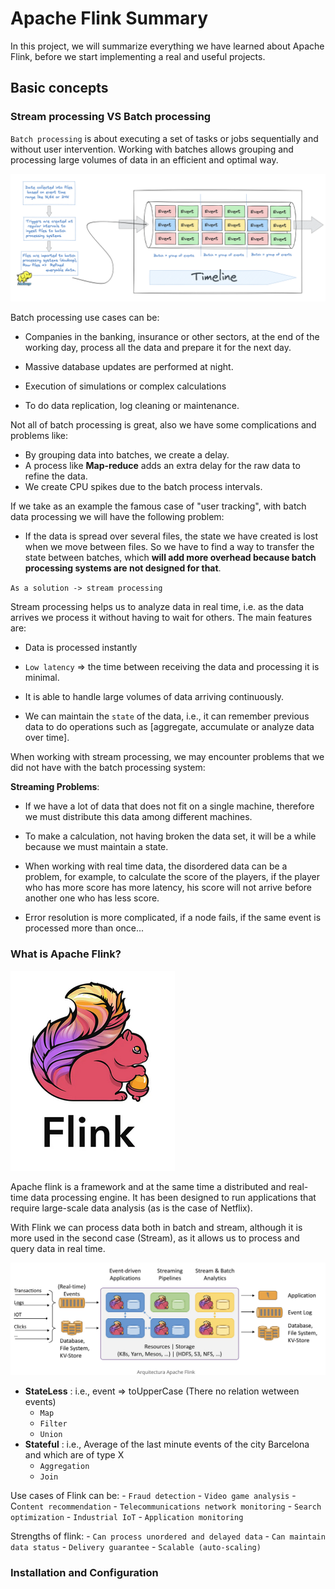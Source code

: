 # Apache Flink Summary

In this project, we will summarize everything we have learned about Apache Flink, before we start implementing a real and useful projects.

## Basic concepts

### Stream processing VS Batch processing

`Batch processing` is about executing a set of tasks or jobs sequentially and without user intervention.
Working with batches allows grouping and processing large volumes of data in an efficient and optimal way.

![](./assets/batch.png)

Batch processing use cases can be:

* Companies in the banking, insurance or other sectors, at the end of the working day, process all the data and prepare it for the next day.

* Massive database updates are performed at night.
* Execution of simulations or complex calculations
* To do data replication, log cleaning or maintenance.

Not all of batch processing is great, also we have some complications and problems like: 

* By grouping data into batches, we create a delay.
* A process like **Map-reduce** adds an extra delay for the raw data to refine the data.
* We create CPU spikes due to the batch process intervals.


If we take as an example the famous case of "user tracking", with batch data processing we will have the following problem:

  - If the data is spread over several files, the state we have created is lost when we move between files. So we have to find a way to transfer the state between batches, which **will add more overhead because batch processing systems are not designed for that**.

`As a solution -> stream processing`

Stream processing helps us to analyze data in real time, i.e. as the data arrives we process it without having to wait for others.
The main features are:
  - Data is processed instantly
  
  - `Low latency` => the time between receiving the data and processing it is minimal.
  
  - It is able to handle large volumes of data arriving continuously.
  
  - We can maintain the `state` of the data, i.e., it can remember previous data to do operations such as [aggregate, accumulate or analyze data over time].

When working with stream processing, we may encounter problems that we did not have with the batch processing system:

**Streaming Problems**:

* If we have a lot of data that does not fit on a single machine, therefore we must distribute this data among different machines.

* To make a calculation, not having broken the data set, it will be a while because we must maintain a state.

* When working with real time data, the disordered data can be a problem, for example, to calculate the score of the players, if the player who has more score has more latency, his score will not arrive before another one who has less score.

* Error resolution is more complicated, if a node fails, if the same event is processed more than once...

### What is Apache Flink?

![](./assets/flink-logo.png)

Apache flink is a framework and at the same time a distributed and real-time data processing engine. It has been designed to run applications that require large-scale data analysis (as is the case of Netflix).

With Flink we can process data both in batch and stream, although it is more used in the second case (Stream), as it allows us to process and query data in real time.

![](./assets/arquitectura-flink.png)

- **StateLess** : i.e., event => toUpperCase (There no relation wetween events)
  - `Map` 
  - `Filter` 
  - `Union`
- **Stateful** : i.e., Average of the last minute events of the city Barcelona and which are of type X
  - `Aggregation`
  - `Join`


Use cases of Flink can be:
    - `Fraud detection`
    - `Video game analysis`
    - C`ontent recommendation`
    - `Telecommunications network monitoring`
    - `Search optimization`
    - `Industrial IoT`
    - `Application monitoring`

Strengths of flink:
    - `Can process unordered and delayed data`
    - `Can maintain data status`
    - `Delivery guarantee`
    - `Scalable (auto-scaling)`

###  Installation and Configuration 



###
###
###
###



## 
##
##
##